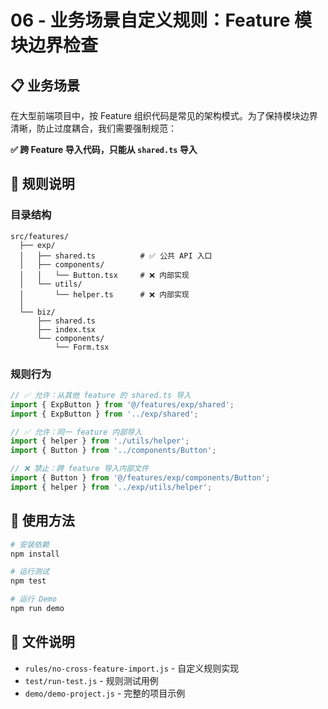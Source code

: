 # 06 - 业务场景自定义规则：Feature 模块边界检查

## 📋 业务场景

在大型前端项目中，按 Feature 组织代码是常见的架构模式。为了保持模块边界清晰，防止过度耦合，我们需要强制规范：

**✅ 跨 Feature 导入代码，只能从 `shared.ts` 导入**

## 🎯 规则说明

### 目录结构

```
src/features/
  ├── exp/
  │   ├── shared.ts          # ✅ 公共 API 入口
  │   ├── components/
  │   │   └── Button.tsx     # ❌ 内部实现
  │   └── utils/
  │       └── helper.ts      # ❌ 内部实现
  │
  └── biz/
      ├── shared.ts
      ├── index.tsx
      └── components/
          └── Form.tsx
```

### 规则行为

```javascript
// ✅ 允许：从其他 feature 的 shared.ts 导入
import { ExpButton } from '@/features/exp/shared';
import { ExpButton } from '../exp/shared';

// ✅ 允许：同一 feature 内部导入
import { helper } from './utils/helper';
import { Button } from '../components/Button';

// ❌ 禁止：跨 feature 导入内部文件
import { Button } from '@/features/exp/components/Button';
import { helper } from '../exp/utils/helper';
```

## 🚀 使用方法

```bash
# 安装依赖
npm install

# 运行测试
npm test

# 运行 Demo
npm run demo
```

## 📂 文件说明

- `rules/no-cross-feature-import.js` - 自定义规则实现
- `test/run-test.js` - 规则测试用例
- `demo/demo-project.js` - 完整的项目示例

